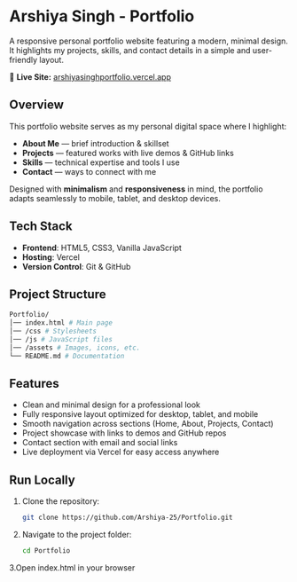 # Arshiya Singh - Portfolio

A responsive personal portfolio website featuring a modern, minimal design.
It highlights my projects, skills, and contact details in a simple and user-friendly layout.

🔗 **Live Site:** [arshiyasinghportfolio.vercel.app](https://arshiyasinghportfolio.vercel.app/)

## Overview
This portfolio website serves as my personal digital space where I highlight:
- **About Me** — brief introduction & skillset  
- **Projects** — featured works with live demos & GitHub links  
- **Skills** — technical expertise and tools I use  
- **Contact** — ways to connect with me  

Designed with **minimalism** and **responsiveness** in mind, the portfolio adapts seamlessly to mobile, tablet, and desktop devices.  

## Tech Stack
- **Frontend**: HTML5, CSS3, Vanilla JavaScript  
- **Hosting**: Vercel  
- **Version Control**: Git & GitHub 

## Project Structure

```bash
Portfolio/
│── index.html # Main page
│── /css # Stylesheets
│── /js # JavaScript files
│── /assets # Images, icons, etc.
└── README.md # Documentation
```

## Features
- Clean and minimal design for a professional look
- Fully responsive layout optimized for desktop, tablet, and mobile
- Smooth navigation across sections (Home, About, Projects, Contact)
- Project showcase with links to demos and GitHub repos
- Contact section with email and social links
- Live deployment via Vercel for easy access anywhere

## Run Locally
1. Clone the repository:
   ```bash
   git clone https://github.com/Arshiya-25/Portfolio.git
   ```
2. Navigate to the project folder:
   ```bash
   cd Portfolio
   ```
3.Open index.html in your browser

